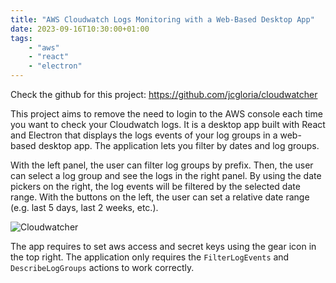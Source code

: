 ```yaml
---
title: "AWS Cloudwatch Logs Monitoring with a Web-Based Desktop App"
date: 2023-09-16T10:30:00+01:00
tags: 
    - "aws"
    - "react"
    - "electron"
---
```


Check the github for this project: https://github.com/jcgloria/cloudwatcher

This project aims to remove the need to login to the AWS console each time you want to check your Cloudwatch logs. It is a desktop app built with React and Electron that displays the logs events of your log groups in a web-based desktop app. The application lets you filter by dates and log groups. 

With the left panel, the user can filter log groups by prefix. Then, the user can select a log group and see the logs in the right panel. By using the date pickers on the right, the log events will be filtered by the selected date range. With the buttons on the left, the user can set a relative date range (e.g. last 5 days, last 2 weeks, etc.).

![Cloudwatcher](/images/cloudwatcher.png)

The app requires to set aws access and secret keys using the gear icon in the top right. The application only requires the `FilterLogEvents` and `DescribeLogGroups` actions to work correctly. 